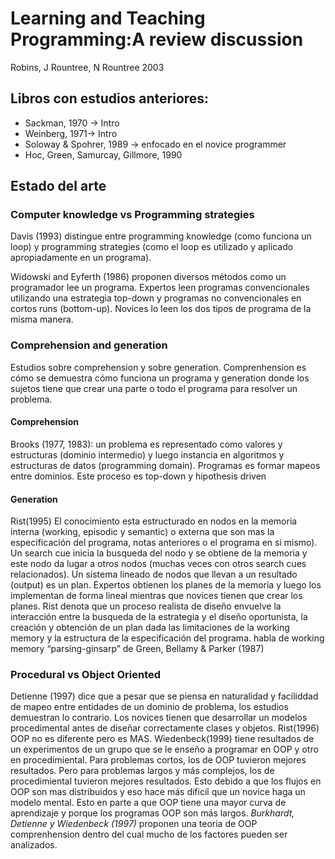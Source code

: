 # Learning and Teaching Programming:A review discussion

Robins, J Rountree, N Rountree
2003

## Libros con estudios anteriores:
* Sackman, 1970 -> Intro
* Weinberg, 1971-> Intro
* Soloway & Spohrer, 1989 -> enfocado en el novice programmer
* Hoc, Green, Samurcay, Gillmore, 1990

## Estado del arte

### Computer knowledge vs Programming strategies

Davis (1993) distingue entre programming knowledge (como funciona un loop) y programming strategies (como el loop es utilizado y aplicado apropiadamente en un programa).

Widowski and Eyferth (1986) proponen diversos métodos como un programador lee un programa. Expertos leen programas convencionales utilizando una estrategia top-down y programas no convencionales en cortos runs (bottom-up). Novices lo leen los dos tipos de programa de la misma manera.

### Comprehension and generation

Estudios sobre comprehension y sobre generation. Comprenhension es cómo se demuestra cómo funciona un programa y generation donde los sujetos tiene que crear una parte o todo el programa para resolver un problema.

#### Comprehension
Brooks (1977, 1983): un problema es representado como valores y estructuras (dominio intermedio) y luego instancia en algoritmos y estructuras de datos (programming domain).
Programas es formar mapeos entre dominios.
Este proceso es top-down y hipothesis driven

#### Generation
Rist(1995)
El conocimiento esta estructurado en nodos  en la memoria interna (working, episodic y semantic) o externa que son mas la especificación del programa, notas anteriores o el programa en si mismo).
Un search cue inicia la busqueda del nodo y se obtiene de la memoria y este nodo da lugar a otros nodos (muchas veces con otros search cues relacionados). Un sistema lineado de nodos que llevan a un resultado (output) es un plan.
Expertos obtienen los planes de la memoria y luego los implementan de forma lineal mientras que novices tienen que crear los planes.
Rist denota que un proceso realista de diseño envuelve la interacción  entre la busqueda de la estrategia y el diseño oportunista, la creación y obtención de un plan dada las limitaciones de la working memory y la estructura de la especificación del programa.
habla de working memory “parsing-ginsarp” de Green, Bellamy & Parker (1987)

### Procedural vs Object Oriented
Detienne (1997) dice que a pesar que se piensa en naturalidad y faciliddad de mapeo entre entidades de un dominio de problema, los estudios demuestran lo contrario.
Los novices tienen que desarrollar un modelos procedimental antes de diseñar correctamente clases y objetos.
Rist(1996) OOP no es diferente pero es MAS.
Wiedenbeck(1999) tiene resultados de un experimentos de un grupo que se le enseño a programar en OOP y otro en procedimiental.
Para problemas cortos, los de OOP tuvieron mejores resultados. Pero para problemas largos y más complejos, los de procedimiental
tuvieron mejores resultados. Esto debido a que los flujos en OOP son mas distribuidos y eso hace más dificil que un novice haga
un modelo mental. Esto en parte a que OOP tiene una mayor curva de aprendizaje  y porque los programas OOP son más largos.
*Burkhardt, Detienne y Wiedenbeck (1997)* proponen una teoria de OOP comprenhension dentro del cual mucho de los factores pueden ser analizados.
